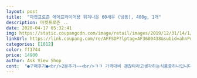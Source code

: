 ```yaml
---
layout: post 
title:  "마켓프로즌 에어프라이어용 튀겨나온 60새우 (냉동), 400g, 1개" 
description: 마켓프로즌 ..
date: 2020-04-17 05:32:41 
img: https://static.coupangcdn.com/image/retail/images/2019/12/31/14/1/181e809e-25d9-41ff-904d-d5e3e487bf14.jpg 
linkUrl: https://link.coupang.com/re/AFFSDP?lptag=AF3600438&subid=ahnPublicAsk&pageKey=1133603696&itemId=2102776507&vendorItemId=70101612157&traceid=V0-113-041579994e87b0c0 
categories: [1012] 
color: ff1744 
price: 14900 
author: Ask View Shop 
cont:  "●구매후기●<br/>2분추가~~<br/>ㅋㅋ 가격대비 괜찮타라고생각하는식품중하나입니다<br/>가격은 좀 비싸지만 맛과 식감은 좋네요<br/>가성비는 훌륭하고 가심비는 적당합니다.<br/><br/>간단하게 간식이나 손님대접용으로 내놓기에는 좋은 제품이라 생각합니다.<br/><br/>간단히에어돌리삼8분이면조리끝~~<br/>간장치킨 소스 및 마요네즈로 함께 했습니다.<br/><br/>그래도 맛있어서 재구매할거 같아요.<br/><br/>그래서 HACCP 표시를 찾을 수 없었고, 아무래도 제품공정에서 크게 신뢰가 가진 않습니다.<br/><br/>그러나 새우튀김을 직접 하는건 정말 손이 많이 가고, 뒷처리도 쉽지 않기 때문에<br/>기름기는 빠지고<br/>다만 이미 튀긴 제품을 급속냉동 처리한 것이라, 어쩔 수 없이 기름이 쩔어있는 듯한 느낌과<br/>담에도 반찬해야하니<br/>마켓프로즌에서 나온 새우튀김을(60) 구매했습니다.<br/><br/>맘같아서는 다돌려서원없이먹고싶지만<br/>맛도여전히고소하고<br/>맛있거든요<br/>몇가지 냉동제품을 구매했습니다.<br/><br/>방금 튀긴 것처럼 바삭함이 살아있고 속까지 잘 익은 새우가 괜찮았습니다.<br/><br/>비싸지만<br/>산티별로?안나고<br/>살도많고 탱탱글~~^^<br/>새우가 통으로 씹히면서 탱글탱글하고<br/>새우는 총 20마리가 들어있고, 이미 조리후의 사이즈이기 때문에 손가락 2마디 정도의 크기의 중하 사이즈 정도의 새우들이 들어있습니다.<br/><br/>새우와 튀김옷이 잘 분이되는 점이 아쉬웠습니다.<br/><br/>새우튀김갯수 20개<br/>새우튀김을 하도 먹고싶다길래 구매해봤는데<br/>새우튀김이 비싼데 양은 적고<br/>설명대로 180도씨에 8분간(중간에 흔들어줌) 가열한 후, 접시에 덜어 맛을 보았습니다.<br/><br/>손으로 제품 포장을 뜯기에는 조금 불편했습니다.<br/><br/>솔직히 냉동제품에서 갓튀긴 새우제품을 기대하는 것 자체가 어불성설이지만,<br/>스위트 칠리 소스가 있으면 더 맛있게 즐겼겠지만, 구비해두지 못해서<br/>스위트칠리소스 찍어서 애들  둘이 튀김 10개를 금새 먹음.<br/><br/>신랑이 아가입맛이라 나이는내년이면40 인디 ㅋㅋ<br/>아껴야죠<br/>아쉬운 점은 어쩔 수 없습니다.<br/><br/>아이들 둘다 맛있다고 너무 잘먹더라구요<br/>아주바삭하게 구워지네요<br/>아직도 튀김이런거좋아함<br/>애들은 맛있다고 잘먹고 ㅎㅎㅎ<br/>애들이 좋아하고 먹고싶다는거 위주로 구매하게 되요.<br/><br/>언제나 원없이한박스다돌려볼까<br/>에어 후라이기를 구입한 후<br/>에어프라이어용이라 더 맛있게 조리될 것 같다는 생각에<br/>역시 냉동 튀김은 에어프라이어에 돌려야<br/>예상으론 최소 10분이상 해야될듯요.<br/><br/>요즘 방학아닌 방학중인 애들 삼시세끼 해먹이다보니<br/>유통기한   2021.<br/>8.<br/>28까지<br/>재구매의사100<br/>재구매중입니다.<br/><br/>저녁에 에어에10분돌립니다.<br/><br/>저희집은 에어프라이어 13분 돌리니 딱 맛있게 나오네요.<br/><br/>적극추천욕절대안먹고<br/>적당한 가격, 3~4명이 즐길 수 있는 양입니다.<br/><br/>전 갠적으로 바삭한거좋아해서<br/>제조 및 원산지는 베트남입니다.<br/> 즉 베트남에서 만들어져 온 제품입니다.<br/><br/>제품구매일 2020.<br/>3.<br/>28<br/>조리법에는 8분 조리 적혀있지만 그대로하면 절대 안익음.<br/><br/>조리시간 180도 13분(저희집 에어프라이어 기준임)<br/>지난번에도너무맛나게 먹었던터라<br/>직접새우사다가 고생들하지마시고<br/>집들이음식이나 생파상 파티등<br/>퀄리티있는 성의있어보이는음식생각하면<br/>큼직하니 갯수가 살짝아싑지만 뭐<br/>튀김옷도 바삭하고 맛있대요.<br/><br/>튀김의 바삭함은 살아나서 더 맛나요<br/>포장은 폴리비닐 열처리 포장으로 되어있으며 이지컷이 되어있지 않아<br/>포장을 뜯고 박스를 열면 기름에 새우들이 올려져있습니다.<br/>(아마 기름처리를 위한 종이?)<br/>" 
---
```

